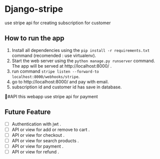 # Django-stripe
use stripe api for creating subscription for customer

##  How to run the app
1. Install all dependencies using the `pip install -r requirements.txt` command (recomended : use virtualenv).
2. Start the web server using the `python manage.py runserver` command. The app will be served at http://localhost:8000/ .
3. run command `stripe listen --forward-to localhost:8000/webhooks/stripe`.
4. go to http://localhost:8000/ and pay with email.
5. subscription id and customer id has save in database.

#َAPI
this webapp use stripe api for payment

## Future Feature
  - [ ] Authentication with jwt .
  - [ ] API or view for add or remove to cart .
  - [ ] API or view for checkout .
  - [ ] API or view for search products .
  - [ ] API or view for payment .
  - [ ] API or view for refund .
